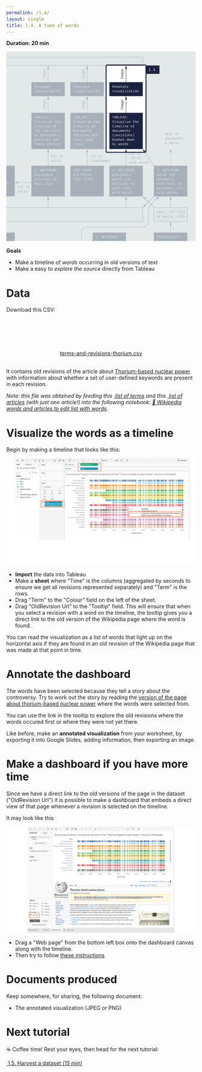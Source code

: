 ```yaml
---
permalink: /1.4/
layout: single
title: 1.4. A time of words
---
```


**Duration: 20 min**

[
	![Overview tuto 1.4](../assets/images/1-4.jpg)
](../assets/images/1-4.jpg)

**Goals**
* Make a timeline of *words* occurring in old versions of text
* Make a easy to *explore the source* directly from Tableau

# Data

Download this CSV:

<center><a href="../assets/data/1-4/terms-and-revisions-thorium.csv">
	<i class="fas fa-file-csv" style="font-size:5em"></i><br>
	terms-and-revisions-thorium.csv
</a><br><br></center>

It contains old revisions of the article about [Thorium-based nuclear power](https://en.wikipedia.org/wiki/Thorium-based_nuclear_power) with information about whether a set of user-defined keywords are present in each revision.

*Note: this file was obtained by feeding this [<i class="fas fa-file-csv"></i>&nbsp;list of terms](../assets/data/1-4/words-small-list-nuclear.csv) and this [<i class="fas fa-file-csv"></i>&nbsp;list of articles](../assets/data/1-4/article-thorium.csv) (with just one article!) into the following notebook: [🍱&nbsp;Wikipedia words and articles to edit list with words](https://colab.research.google.com/github/jacomyma/mapping-controversies/blob/main/notebooks/Wikipedia_words_and_articles_to_edit_list_with_words.ipynb)*.

# Visualize the words as a timeline
Begin by making a timeline that looks like this:

[
	![Small multiple of words](../assets/images/1-4/MappingControversies_SmallMultiple_TutorialScreenshots.svg)
](../assets/images/1-4/MappingControversies_SmallMultiple_TutorialScreenshots.svg)

* **Import** the data into Tableau
* Make a **sheet** where "Time" is the columns (aggregated by seconds to ensure we get all revisions represented separately) and "Term" is the rows.
* Drag "Term" to the "Colour" field on the left of the sheet.
* Drag "OldRevision Url" to the "Tooltip" field. This will ensure that when you select a revision with a word on the timeline, the tooltip gives you a direct link to the old version of the Wikipedia page where the word is found.

You can read the visualization as a list of words that light up on the horizontal axis if they are found in an old revision of the Wikipedia page that was made at that point in time. 



# Annotate the dashboard

The words have been selected because they tell a story about the controversy. Try to work out the story by reading the [version of the page about thorium-based nuclear power](https://en.wikipedia.org/w/index.php?title=Thorium-based_nuclear_power&oldid=1070992053) where the words were selected from. 

You can use the link in the tooltip to explore the old revisions where the words occured first or where they were not yet there.

Like before, make an **annotated visualization** from your worksheet, by exporting it into Google Slides, adding information, then exporting an image.


# Make a dashboard if you have more time
Since we have a direct link to the old versions of the page in the dataset ("OldRevision Url") it is possible to make a dashboard that embeds a direct view of that page whenever a revision is selected on the timeline. 

It may look like this 

[
	![Small multiple of words](../assets/images/1-4/MappingControversies_SmallMultipleDashboard_TutorialScreenshots.svg)
](../assets/images/1-4/MappingControversiesDashboard_SmallMultiple_TutorialScreenshots.svg)


* Drag a "Web page" from the bottom left box onto the dashboard canvas along with the timeline.
* Then try to follow [these instructions](https://www.theinformationlab.nl/en/2020/09/17/tableau-how-to-embed-a-web-page-object-into-your-dashboard/)


# Documents produced

Keep somewhere, for sharing, the following document:
* The annotated visualization (JPEG or PNG)

# Next tutorial

☕ Coffee time! Rest your eyes, then head for the next tutorial:

[<i class="fas fa-forward"></i>&nbsp;1.5. Harvest a dataset *(15 min)*](../1.5/)
